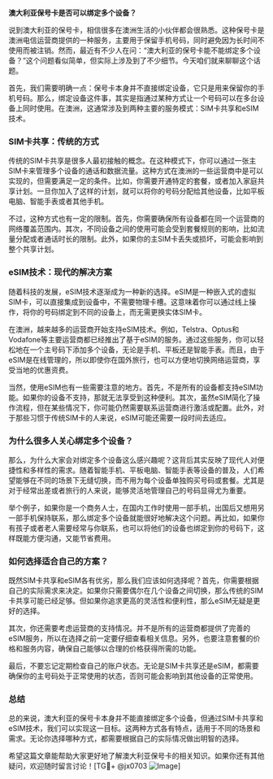**澳大利亚保号卡是否可以绑定多个设备？**

说到澳大利亚的保号卡，相信很多在澳洲生活的小伙伴都会很熟悉。这种保号卡是澳洲电信运营商提供的一种服务，主要用于保留手机号码，同时避免因为长时间不使用而被注销。然而，最近有不少人在问：“澳大利亚的保号卡能不能绑定多个设备？”这个问题看似简单，但实际上涉及到了不少细节。今天咱们就来聊聊这个话题。

首先，我们需要明确一点：保号卡本身并不直接绑定设备，它只是用来保留你的手机号码。那么，绑定设备这件事，其实是指通过某种方式让一个号码可以在多台设备上同时使用。在澳洲，这通常涉及到两种主要的服务模式：SIM卡共享和eSIM技术。

### SIM卡共享：传统的方式

传统的SIM卡共享是很多人最初接触的概念。在这种模式下，你可以通过一张主SIM卡来管理多个设备的通话和数据流量。这种方式在澳洲的一些运营商中是可以实现的，但需要满足一定的条件。比如，你需要开通特定的套餐，或者加入家庭共享计划。一旦你加入了这样的计划，就可以将你的号码分配给其他设备，比如平板电脑、智能手表或者其他手机。

不过，这种方式也有一定的限制。首先，你需要确保所有设备都在同一个运营商的网络覆盖范围内。其次，不同设备之间的使用可能会受到套餐规则的影响，比如流量分配或者通话时长的限制。此外，如果你的主SIM卡丢失或损坏，可能会影响到整个共享计划。

### eSIM技术：现代的解决方案

随着科技的发展，eSIM技术逐渐成为一种新的选择。eSIM是一种嵌入式的虚拟SIM卡，可以直接集成到设备中，不需要物理卡槽。这意味着你可以通过线上操作，将你的号码绑定到不同的设备上，而无需更换实体SIM卡。

在澳洲，越来越多的运营商开始支持eSIM技术。例如，Telstra、Optus和Vodafone等主要运营商都已经推出了基于eSIM的服务。通过这些服务，你可以轻松地在一个主号码下添加多个设备，无论是手机、平板还是智能手表。而且，由于eSIM是在线管理的，所以即使你在国外旅行，也可以方便地切换网络运营商，享受当地的优惠资费。

当然，使用eSIM也有一些需要注意的地方。首先，不是所有的设备都支持eSIM功能。如果你的设备不支持，那就无法享受到这种便利。其次，虽然eSIM简化了操作流程，但在某些情况下，你可能仍然需要联系运营商进行激活或配置。此外，对于那些习惯于传统SIM卡的人来说，eSIM可能还需要一段时间去适应。

### 为什么很多人关心绑定多个设备？

那么，为什么大家会对绑定多个设备这么感兴趣呢？这背后其实反映了现代人对便捷性和多样性的需求。随着智能手机、平板电脑、智能手表等设备的普及，人们希望能够在不同的场景下无缝切换，而不用为每个设备单独购买号码或套餐。尤其是对于经常出差或者旅行的人来说，能够灵活地管理自己的号码显得尤为重要。

举个例子，如果你是一个商务人士，在国内工作时使用一部手机，出国后又想用另一部手机保持联系，那么绑定多个设备就能很好地解决这个问题。再比如，如果你有孩子或者老人需要经常与你联系，也可以将他们的设备也绑定到你的号码下，这样既能方便沟通，又能节省费用。

### 如何选择适合自己的方案？

既然SIM卡共享和eSIM各有优劣，那么我们应该如何选择呢？首先，你需要根据自己的实际需求来决定。如果你只需要偶尔在几个设备之间切换，那么传统的SIM卡共享可能已经足够。但如果你追求更高的灵活性和便利性，那么eSIM无疑是更好的选择。

其次，你还需要考虑运营商的支持情况。并不是所有的运营商都提供了完善的eSIM服务，所以在选择之前一定要仔细查看相关信息。另外，也要注意套餐的价格和服务内容，确保自己能够以合理的价格获得所需的功能。

最后，不要忘记定期检查自己的账户状态。无论是SIM卡共享还是eSIM，都需要确保你的主号码处于正常使用的状态，否则可能会影响到其他设备的正常使用。

### 总结

总的来说，澳大利亚的保号卡本身并不能直接绑定多个设备，但通过SIM卡共享和eSIM技术，我们可以实现这一目标。这两种方式各有特点，适用于不同的场景和需求。无论你选择哪种方式，都需要根据自己的实际情况做出明智的选择。

希望这篇文章能帮助大家更好地了解澳大利亚保号卡的相关知识。如果你还有其他疑问，欢迎随时留言讨论！[TG💪+ @jx0703 ![Image](https://github.com/user-attachments/assets/dbca1d08-cadb-493c-b0ec-ad6f7a83f270)]